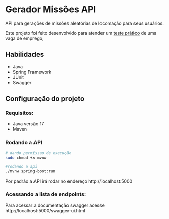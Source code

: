 # Gerador Missões API

API para gerações de missões aleatórias de locomação para seus usuários.

Este projeto foi feito desenvolvido para atender um [teste prático](./docs/teste-pratico.md) de uma vaga de emprego;

## Habilidades

- Java
- Spring Framework
- JUnit
- Swagger

## Configuração do projeto

### Requisitos:

- Java versão 17
- Maven

### Rodando a API

```sh
# dando permissao de execução
sudo chmod +x mvnw

#rodando a api
./mvnw spring-boot:run
```

Por padrão a API irá rodar no endereço http://localhost:5000

### Acessando a lista de endpoints:

Para acessar a documentação swagger acesse http://localhost:5000/swagger-ui.html
